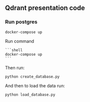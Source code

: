## Qdrant presentation code



### Run postgres

```shell
docker-compose up 
```
Run command 
    
    ```shell
    docker-compose up 
    ```
Then run: 

```shell
python create_database.py
```

And then to load the data run:

```shell
python load_database.py
```

